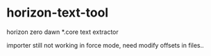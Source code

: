 # horizon-text-tool
horizon zero dawn *.core text extractor

importer still not working in force mode, need modify offsets in files..
